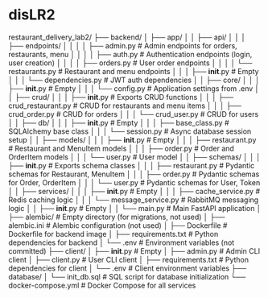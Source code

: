 # disLR2
restaurant_delivery_lab2/
├── backend/
│   ├── app/
│   │   ├── api/
│   │   │   ├── endpoints/
│   │   │   │   ├── admin.py        # Admin endpoints for orders, restaurants, menu
│   │   │   │   ├── auth.py         # Authentication endpoints (login, user creation)
│   │   │   │   ├── orders.py       # User order endpoints
│   │   │   │   └── restaurants.py  # Restaurant and menu endpoints
│   │   │   ├── __init__.py         # Empty
│   │   │   └── dependencies.py     # JWT auth dependencies
│   │   ├── core/
│   │   │   ├── __init__.py         # Empty
│   │   │   └── config.py          # Application settings from .env
│   │   ├── crud/
│   │   │   ├── __init__.py         # Exports CRUD functions
│   │   │   ├── crud_restaurant.py  # CRUD for restaurants and menu items
│   │   │   ├── crud_order.py       # CRUD for orders
│   │   │   └── crud_user.py        # CRUD for users
│   │   ├── db/
│   │   │   ├── __init__.py         # Empty
│   │   │   ├── base_class.py      # SQLAlchemy base class
│   │   │   └── session.py         # Async database session setup
│   │   ├── models/
│   │   │   ├── __init__.py         # Empty
│   │   │   ├── restaurant.py      # Restaurant and MenuItem models
│   │   │   ├── order.py           # Order and OrderItem models
│   │   │   └── user.py            # User model
│   │   ├── schemas/
│   │   │   ├── __init__.py         # Exports schema classes
│   │   │   ├── restaurant.py      # Pydantic schemas for Restaurant, MenuItem
│   │   │   ├── order.py           # Pydantic schemas for Order, OrderItem
│   │   │   └── user.py            # Pydantic schemas for User, Token
│   │   ├── services/
│   │   │   ├── __init__.py         # Empty
│   │   │   ├── cache_service.py   # Redis caching logic
│   │   │   └── message_service.py # RabbitMQ messaging logic
│   │   ├── __init__.py            # Empty
│   │   └── main.py               # Main FastAPI application
│   ├── alembic/                  # Empty directory (for migrations, not used)
│   ├── alembic.ini               # Alembic configuration (not used)
│   ├── Dockerfile                # Dockerfile for backend image
│   ├── requirements.txt          # Python dependencies for backend
│   └── .env                      # Environment variables (not committed)
├── client/
│   ├── __init__.py               # Empty
│   ├── admin.py                 # Admin CLI client
│   ├── client.py                # User CLI client
│   ├── requirements.txt         # Python dependencies for client
│   └── .env                     # Client environment variables
├── database/
│   └── init_db.sql              # SQL script for database initialization
└── docker-compose.yml           # Docker Compose for all services
